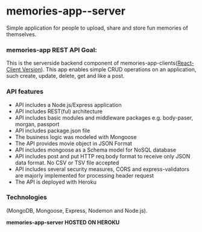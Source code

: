 # memories-app--server 
Simple application for people to upload, share and store fun memories of themselves.

### memories-app REST API Goal: 
This is the serverside backend component of memories-app-clients([React-Client Version](https://github.com/Udokailodigwe/memories-app-client)). This app enables simple CRUD operations on an application, such create, update, delete, get and like a post.

### API features
<ul>
   <li>API includes a Node.js/Express application</li>
   <li>API includes REST(ful) architecture</li>
   <li>API includes basic modules and middleware packages e.g. body-paser, morgan, passport</li>
   <li>API includes package.json file</li>
   <li>The business logic was modeled with Mongoose</li>
   <li>The API provides movie object in JSON Format</li>
   <li>API includes mongoose as a Schema model for NoSQL database</li>
   <li>API includes post and put HTTP req.body format to receive only JSON data format. No CSV or TSV file accepted</li>
   <li>API includes several security measures, CORS and express-validators are majorly implemented for processing header request </li>
   <li>The API is deployed with Heroku</li>
</ul>

### Technologies 
(MongoDB, Mongoose, Express, Nodemon and Node.js).

**memories-app-server  HOSTED ON HEROKU**
